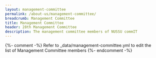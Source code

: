 ```yaml
---
layout: management-committee
permalink: /about-us/management-committee/
breadcrumb: Management Committee
title: Management Committee
header: 28th Management Committee
description: The management committee members of NUSSU commIT
---
```


{%- comment -%} Refer to _data/management-committee.yml to edit the list of Management Committee members {%- endcomment -%}